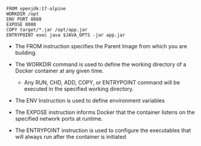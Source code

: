 ```shell
FROM openjdk:17-alpine
WORKDIR /opt
ENV PORT 8080
EXPOSE 8080
COPY target/*.jar /opt/app.jar
ENTRYPOINT exec java $JAVA_OPTS -jar app.jar

```

- The FROM instruction specifies the Parent Image from which you are building.

- The WORKDIR command is used to define the working directory of a Docker container at any given time.

  - Any RUN, CHD, ADD, COPY, or ENTRYPOINT command will be executed in the specified working directory.

- The ENV Instruction is used to define environment variables

- The EXPOSE instruction informs Docker that the container listens on the specified network ports at runtime.

- The ENTRYPOINT instruction is used to configure the executables that will always run after the container is initiated
